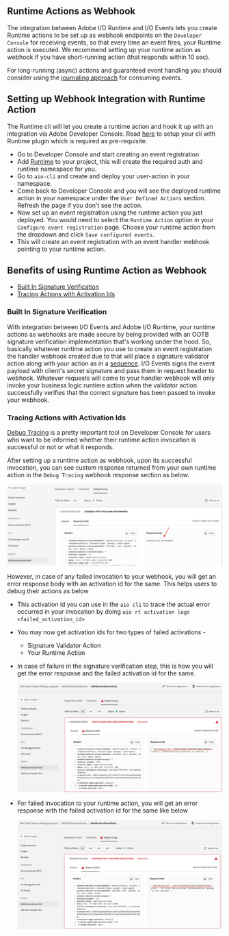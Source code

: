 <!--:navorder: 2-->

## Runtime Actions as Webhook

The integration between Adobe I/O Runtime and I/O Events lets you create Runtime actions to be set up as webhook endpoints on the `Developer Console` for receiving events, so that every time an event fires, your Runtime action is executed. We recommend setting up your runtime action as webhook if you have short-running action (that responds within 10 sec).

For long-running (async) actions and guaranteed event handling you should consider using the [journaling approach](https://adobeio-codelabs-journaling-events-adobedocs.hlx.page/?src=/README.html) for consuming events.


## Setting up Webhook Integration with Runtime Action

The Runtime cli will let you create a runtime action and hook it up with an integration via Adobe Developer Console. Read [here](https://www.adobe.io/apis/experienceplatform/runtime/docs.html#!adobedocs/adobeio-runtime/master/getting-started/setup.md) to setup your cli with Runtime plugin which is required as pre-requisite.

- Go to Developer Console and start creating an event registration
- Add [Runtime](https://www.adobe.io/apis/experienceplatform/console/docs.html#!AdobeDocs/adobeio-console/master/services-enable-runtime.md) to your project, this will create the required auth and runtime namespace for you.
- Go to `aio-cli` and create and deploy your user-action in your namespace. 
- Come back to Developer Console and you will see the deployed runtime action in your namespace under the `User Defined Actions` section. Refresh the page if you don't see the action.
- Now set up an event registration using the runtime action you just deployed. You would need to select the `Runtime Action` option in your `Configure event registration` page. Choose your runtime action from the dropdown and click `Save configured events`.
- This will create an event registration with an event handler webhook pointing to your runtime action. 


## Benefits of using Runtime Action as Webhook

- [Built In Signature Verification](#built-in-signature-verification)
- [Tracing Actions with Activation Ids](#tracing-actions-with-activation-ids)

### Built In Signature Verification

With integration between I/O Events and Adobe I/O Runtime, your runtime actions as webhooks are made secure by being provided with an OOTB signature verification implementation that's working under the hood. So, basically whatever runtime action you use to create an event registration the handler webhook created due to that will place a signature validator action along with your action as in a [sequence](#https://github.com/AdobeDocs/adobeio-runtime/blob/master/reference/sequences_compositions.md). I/O Events signs the event payload with client's secret signature and pass them in request header to webhook. Whatever requests will come to your handler webhook will only invoke your business logic runtime action when the validator action successfully verifies that the correct signature has been passed to invoke your webhook.

### Tracing Actions with Activation Ids

[Debug Tracing](#https://www.adobe.io/apis/experienceplatform/events/docs.html#!adobedocs/adobeio-events/master/support/tracing.md) is a pretty important tool on Developer Console for users who want to be informed whether their runtime action invocation is successful or not or what it responds.

After setting up a runtime action as webhook, upon its successful invocation, you can see custom response returned from your own runtime action in the `Debug Tracing` webhook response section as below.

![Debug Tracing Webhook Response New on Adobe Developer Console](../img/debug_tracing_webhook_response_new.png)

However, in case of any failed invocation to your webhook, you will get an error response body with an activation id for the same. This helps users to debug their actions as below

- This activation id you can use in the `aio cli` to trace the actual error occurred in your invocation by doing `aio rt activation logs <failed_activation_id>`
 - You may now get activation ids for two types of failed activations - 
   - Signature Validator Action 
   - Your Runtime Action  
 - In case of failure in the signature verification step, this is how you will get the error response and the failed activation id for the same.

    ![Activation Id for Failed Signature Verification](../img/activation_id_for_failed_signature.png)

 - For failed invocation to your runtime action, you will get an error response with the failed activation id for the same like below

    ![Activation Id for Failed User Action](../img/activation_id_for_failed_user_action.png)